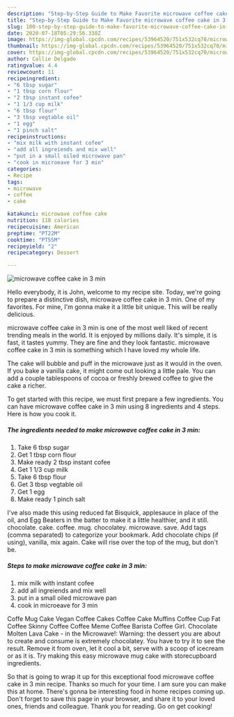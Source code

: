 ```yaml
---
description: "Step-by-Step Guide to Make Favorite microwave coffee cake in 3 min"
title: "Step-by-Step Guide to Make Favorite microwave coffee cake in 3 min"
slug: 100-step-by-step-guide-to-make-favorite-microwave-coffee-cake-in-3-min
date: 2020-07-18T05:29:56.338Z
image: https://img-global.cpcdn.com/recipes/53964520/751x532cq70/microwave-coffee-cake-in-3-min-recipe-main-photo.jpg
thumbnail: https://img-global.cpcdn.com/recipes/53964520/751x532cq70/microwave-coffee-cake-in-3-min-recipe-main-photo.jpg
cover: https://img-global.cpcdn.com/recipes/53964520/751x532cq70/microwave-coffee-cake-in-3-min-recipe-main-photo.jpg
author: Callie Delgado
ratingvalue: 4.4
reviewcount: 11
recipeingredient:
- "6 tbsp sugar"
- "1 tbsp corn flour"
- "2 tbsp instant cofee"
- "1 1/3 cup milk"
- "6 tbsp flour"
- "3 tbsp vegtable oil"
- "1 egg"
- "1 pinch salt"
recipeinstructions:
- "mix milk with instant cofee"
- "add all ingreiends and mix well"
- "put in a small oiled microwave pan"
- "cook in microeave for 3 min"
categories:
- Recipe
tags:
- microwave
- coffee
- cake

katakunci: microwave coffee cake 
nutrition: 118 calories
recipecuisine: American
preptime: "PT22M"
cooktime: "PT55M"
recipeyield: "2"
recipecategory: Dessert

---
```



![microwave coffee cake in 3 min](https://img-global.cpcdn.com/recipes/53964520/751x532cq70/microwave-coffee-cake-in-3-min-recipe-main-photo.jpg)

Hello everybody, it is John, welcome to my recipe site. Today, we're going to prepare a distinctive dish, microwave coffee cake in 3 min. One of my favorites. For mine, I'm gonna make it a little bit unique. This will be really delicious.

microwave coffee cake in 3 min is one of the most well liked of recent trending meals in the world. It is enjoyed by millions daily. It's simple, it is fast, it tastes yummy. They are fine and they look fantastic. microwave coffee cake in 3 min is something which I have loved my whole life.

The cake will bubble and puff in the microwave just as it would in the oven. If you bake a vanilla cake, it might come out looking a little pale. You can add a couple tablespoons of cocoa or freshly brewed coffee to give the cake a richer.


To get started with this recipe, we must first prepare a few ingredients. You can have microwave coffee cake in 3 min using 8 ingredients and 4 steps. Here is how you cook it.

<!--inarticleads1-->

##### The ingredients needed to make microwave coffee cake in 3 min:

1. Take 6 tbsp sugar
1. Get 1 tbsp corn flour
1. Make ready 2 tbsp instant cofee
1. Get 1 1/3 cup milk
1. Take 6 tbsp flour
1. Get 3 tbsp vegtable oil
1. Get 1 egg
1. Make ready 1 pinch salt


I&#39;ve also made this using reduced fat Bisquick, applesauce in place of the oil, and Egg Beaters in the batter to make it a little healthier, and it still. chocolate. cake. coffee. mug. chocolatey. microwave. save. Add tags (comma separated) to categorize your bookmark. Add chocolate chips (if using), vanilla, mix again. Cake will rise over the top of the mug, but don&#39;t be. 

<!--inarticleads2-->

##### Steps to make microwave coffee cake in 3 min:

1. mix milk with instant cofee
1. add all ingreiends and mix well
1. put in a small oiled microwave pan
1. cook in microeave for 3 min


Coffe Mug Cake Vegan Coffee Cakes Coffee Cake Muffins Coffee Cup Fat Coffee Skinny Coffee Coffee Meme Coffee Barista Coffee Girl. Chocolate Molten Lava Cake - in the Microwave!: Warning: the dessert you are about to create and consume is extremely chocolatey. You have to try it to see the result. Remove it from oven, let it cool a bit, serve with a scoop of icecream or as it is. Try making this easy microwave mug cake with storecupboard ingredients. 

So that is going to wrap it up for this exceptional food microwave coffee cake in 3 min recipe. Thanks so much for your time. I am sure you can make this at home. There's gonna be interesting food in home recipes coming up. Don't forget to save this page in your browser, and share it to your loved ones, friends and colleague. Thank you for reading. Go on get cooking!
